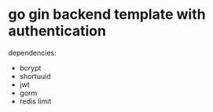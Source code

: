 # go gin backend template with authentication
dependencies:
- bcrypt
- shortuuid
- jwt
- gorm
- redis limit
